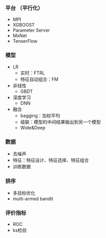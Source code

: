 ### 平台 （平行化）
- MPI
- XGBOOST
- Parameter Server
- MxNet
- TenserFlow

### 模型
- LR
	- 实时：FTRL
	- 特征自动组合：FM
- 非线性
	- GBDT
- 深度学习
	- DNN
- 融合
	- bagging：加权平均
	- 级联：模型的中间结果输出到另一个模型
	- Wide&Deep		

### 数据
- 去噪声
- 特征：特征设计、特征选择、特征组合
- 训练数据


### 排序
- 多目标优化
- multi-armed bandit


### 评价指标
- ROC
- ks检验